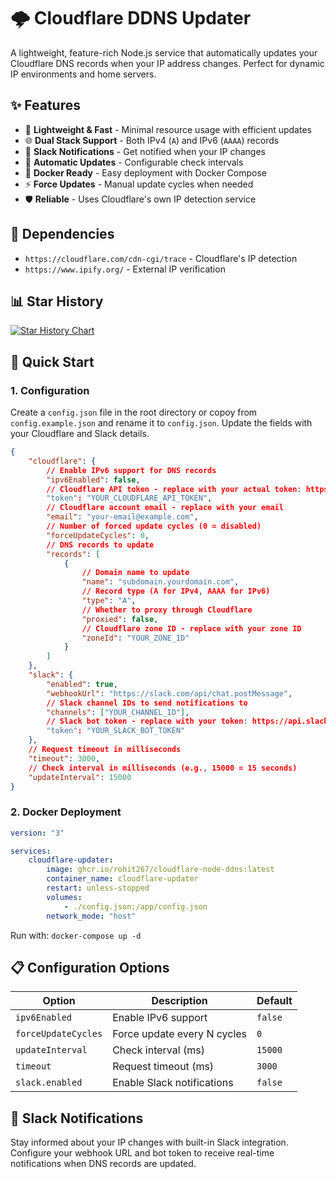 # 🌩️ Cloudflare DDNS Updater

A lightweight, feature-rich Node.js service that automatically updates your Cloudflare DNS records when your IP address changes. Perfect for dynamic IP environments and home servers.

## ✨ Features

- 🚀 **Lightweight & Fast** - Minimal resource usage with efficient updates
- 🌐 **Dual Stack Support** - Both IPv4 (`A`) and IPv6 (`AAAA`) records
- 📱 **Slack Notifications** - Get notified when your IP changes
- 🔄 **Automatic Updates** - Configurable check intervals
- 🐳 **Docker Ready** - Easy deployment with Docker Compose
- ⚡ **Force Updates** - Manual update cycles when needed
- 🛡️ **Reliable** - Uses Cloudflare's own IP detection service

## 🔧 Dependencies

- `https://cloudflare.com/cdn-cgi/trace` - Cloudflare's IP detection
- `https://www.ipify.org/` - External IP verification

## 📊 Star History

[![Star History Chart](https://api.star-history.com/svg?repos=rohit267/cloudflare-dns-updater&type=Timeline)](https://star-history.com/#rohit267/cloudflare-dns-updater&Timeline)

## 🚀 Quick Start

### 1. Configuration

Create a `config.json` file in the root directory or copoy from `config.example.json` and rename it to `config.json`. Update the fields with your Cloudflare and Slack details.

```json
{
    "cloudflare": {
        // Enable IPv6 support for DNS records
        "ipv6Enabled": false,
        // Cloudflare API token - replace with your actual token: https://developers.cloudflare.com/fundamentals/api/get-started/create-token/
        "token": "YOUR_CLOUDFLARE_API_TOKEN",
        // Cloudflare account email - replace with your email
        "email": "your-email@example.com",
        // Number of forced update cycles (0 = disabled)
        "forceUpdateCycles": 0,
        // DNS records to update
        "records": [
            {
                // Domain name to update
                "name": "subdomain.yourdomain.com",
                // Record type (A for IPv4, AAAA for IPv6)
                "type": "A",
                // Whether to proxy through Cloudflare
                "proxied": false,
                // Cloudflare zone ID - replace with your zone ID
                "zoneId": "YOUR_ZONE_ID"
            }
        ]
    },
    "slack": {
        "enabled": true,
        "webhookUrl": "https://slack.com/api/chat.postMessage",
        // Slack channel IDs to send notifications to
        "channels": ["YOUR_CHANNEL_ID"],
        // Slack bot token - replace with your token: https://api.slack.com/messaging/sending. Make sure bot is added to the channel.
        "token": "YOUR_SLACK_BOT_TOKEN"
    },
    // Request timeout in milliseconds
    "timeout": 3000,
    // Check interval in milliseconds (e.g., 15000 = 15 seconds)
    "updateInterval": 15000
}
```

### 2. Docker Deployment

```yaml
version: "3"

services:
    cloudflare-updater:
        image: ghcr.io/rohit267/cloudflare-node-ddns:latest
        container_name: cloudflare-updater
        restart: unless-stopped
        volumes:
            - ./config.json:/app/config.json
        network_mode: "host"
```

Run with: `docker-compose up -d`

## 📋 Configuration Options

| Option | Description | Default |
|--------|-------------|---------|
| `ipv6Enabled` | Enable IPv6 support | `false` |
| `forceUpdateCycles` | Force update every N cycles | `0` |
| `updateInterval` | Check interval (ms) | `15000` |
| `timeout` | Request timeout (ms) | `3000` |
| `slack.enabled` | Enable Slack notifications | `false` |

## 🔔 Slack Notifications

Stay informed about your IP changes with built-in Slack integration. Configure your webhook URL and bot token to receive real-time notifications when DNS records are updated.
